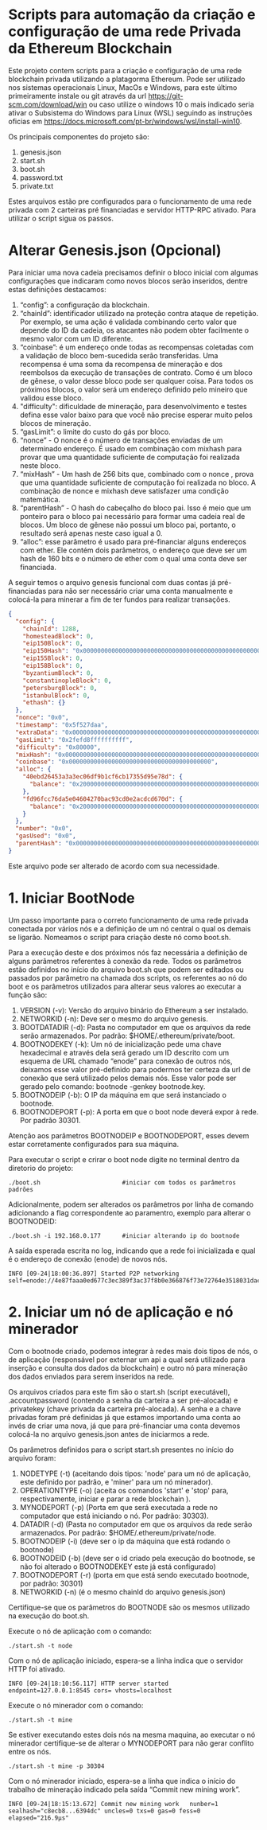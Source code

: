 # Scripts para automação da criação e configuração de uma rede Privada da Ethereum Blockchain
Este projeto contem scripts para a criação e configuração de uma rede blockchain privada utilizando a platagorma Ethereum. Pode ser utilizado nos sistemas operacionais Linux, MacOs e Windows, para este último primeiramente instale ou git através da url https://git-scm.com/download/win ou caso utilize o windows 10 o mais indicado seria ativar o Subsistema do Windows para Linux (WSL) seguindo as instruções oficias em https://docs.microsoft.com/pt-br/windows/wsl/install-win10.

Os principais componentes do projeto são:
1. genesis.json
1. start.sh
1. boot.sh
1. password.txt
1. private.txt

Estes arquivos estão pre configurados para o funcionamento de uma rede privada com 2 carteiras pré financiadas e servidor HTTP-RPC ativado. Para utilizar o script sigua os passos.
# Alterar Genesis.json (Opcional)
Para iniciar uma nova cadeia precisamos definir o bloco inicial com algumas configurações que indicaram como novos blocos serão inseridos, dentre estas definições destacamos:
1. “config”: a configuração da blockchain.
1. “chainId”: identificador utilizado na proteção contra ataque de repetição. Por exemplo, se uma ação é validada combinando certo valor que depende do ID da cadeia, os atacantes não podem obter facilmente o mesmo valor com um ID diferente.
1. “coinbase”: é um endereço onde todas as recompensas coletadas com a validação de bloco bem-sucedida serão transferidas. Uma recompensa é uma soma da recompensa de mineração e dos reembolsos da execução de transações de contrato. Como é um bloco de gênese, o valor desse bloco pode ser qualquer coisa. Para todos os próximos blocos, o valor será um endereço definido pelo mineiro que validou esse bloco.
1. "difficulty": dificuldade de mineração, para desenvolvimento e testes defina esse valor baixo para que você não precise esperar muito pelos blocos de mineração.
1. “gasLimit”: o limite do custo do gás por bloco.
1. “nonce” -  O nonce é o número de transações enviadas de um determinado endereço. É usado em combinação com mixhash para provar que uma quantidade suficiente de computação foi realizada neste bloco.
1. “mixHash” - Um hash de 256 bits que, combinado com o nonce , prova que uma quantidade suficiente de computação foi realizada no bloco. A combinação de nonce e mixhash deve satisfazer uma condição matemática.
1. “parentHash” - O hash do cabeçalho do bloco pai. Isso é meio que um ponteiro para o bloco pai necessário para formar uma cadeia real de blocos. Um bloco de gênese não possui um bloco pai, portanto, o resultado será apenas neste caso igual a 0.
1. “alloc”: esse parâmetro é usado para pré-financiar alguns endereços com ether. Ele contém dois parâmetros, o endereço que deve ser um hash de 160 bits e o número de ether com o qual uma conta deve ser financiada. 

A seguir temos o arquivo genesis funcional com duas contas já pré-financiadas para não ser necessário criar uma conta manualmente e colocá-la para minerar a fim de ter fundos para realizar transações.
````json
{
  "config": {
    "chainId": 1288,
    "homesteadBlock": 0,
    "eip150Block": 0,
    "eip150Hash": "0x0000000000000000000000000000000000000000000000000000000000000000",
    "eip155Block": 0,
    "eip158Block": 0,
    "byzantiumBlock": 0,
    "constantinopleBlock": 0,
    "petersburgBlock": 0,
    "istanbulBlock": 0,
    "ethash": {}
  },
  "nonce": "0x0",
  "timestamp": "0x5f527daa",
  "extraData": "0x0000000000000000000000000000000000000000000000000000000000000000",
  "gasLimit": "0x2fefd8ffffffffff",
  "difficulty": "0x80000",
  "mixHash": "0x0000000000000000000000000000000000000000000000000000000000000000",
  "coinbase": "0x0000000000000000000000000000000000000000",
  "alloc": {
    "40ebd26453a3a3ec06df9b1cf6cb17355d95e78d": {
      "balance": "0x200000000000000000000000000000000000000000000000000000000000000"
    },
    "fd96fcc76da5e04604270bac93cd0e2acdcd670d": {
      "balance": "0x200000000000000000000000000000000000000000000000000000000000000"
    }
  },
  "number": "0x0",
  "gasUsed": "0x0",
  "parentHash": "0x0000000000000000000000000000000000000000000000000000000000000000"
}
````
Este arquivo pode ser alterado de acordo com sua necessidade.
# 1. Iniciar BootNode
Um passo importante para o correto funcionamento de uma rede privada conectada por vários nós e a definição de um nó central o qual os demais se ligarão.  Nomeamos o script para criação deste nó como boot.sh. 

Para a execução deste e dos próximos nós faz necessária a definição de alguns parâmetros referentes à conexão da rede. Todos os parâmetros estão definidos no início do arquivo boot.sh que podem ser editados ou passados por parâmetro na chamada dos scripts, os referentes ao nó do boot e os parâmetros utilizados para alterar seus valores ao executar a função são:

1. VERSION (-v): Versão do arquivo binário do Ethereum a ser instalado.
1. NETWORKID (-n): Deve ser o mesmo do arquivo genesis.
1. BOOTDATADIR (-d): Pasta no computador em que  os arquivos da rede serão armazenados. Por padrão: $HOME/.ethereum/private/boot.
1. BOOTNODEKEY (-k): Um nó de inicialização pede uma chave hexadecimal e através dela será gerado um ID  descrito com um esquema de URL chamado “enode” para conexão de outros nós, deixamos esse valor pré-definido para podermos ter certeza da url de conexão que será utilizado pelos demais nós. Esse valor pode ser gerado pelo comando: bootnode -genkey bootnode.key.
1. BOOTNODEIP (-b): O IP da máquina em que será instanciado o bootnode.
1. BOOTNODEPORT (-p): A porta em que o boot node deverá expor à rede. Por padrão 30301.

Atenção aos parâmetros BOOTNODEIP e BOOTNODEPORT, esses devem estar corretamente configurados para sua máquina.

Para executar o script e crirar o boot node digite no terminal dentro da diretorio do projeto:

````shell script 
./boot.sh                       #iniciar com todos os parâmetros padrões
````
Adicionalmente, podem ser alterados os parâmetros por linha de comando adicionando a flag correspondente ao paramentro, exemplo para alterar o BOOTNODEID:
````shell script  
./boot.sh -i 192.168.0.177      #iniciar alterando ip do bootnode
````

A saída esperada escrita no log, indicando que a rede foi inicializada e qual é o endereço de conexão (enode) de novos nós.
````
INFO [09-24|18:00:36.897] Started P2P networking self=enode://4e87faaa0ed677c3ec389f3ac37f8b0e366876f73e72764e3518031daca322768befb783be5c4aea4200f3439f4361571e860c38776142094adc35913964096b@192.168.1.114:30301
````

# 2. Iniciar um nó de aplicação e nó minerador

Com o bootnode criado, podemos integrar à redes mais dois tipos de nós, o de aplicação (responsável por externar um api a qual será utilizado para inserção e consulta dos dados da blockchain) e outro nó para mineração dos dados enviados para serem inseridos na rede.

Os arquivos criados para este fim são o start.sh (script executável), .accountpassword (contendo a senha da carteira a ser pré-alocada) e .privatekey (chave privada da carteira pré-alocada). A senha e a chave privadas foram pré definidas já que estamos importando uma conta ao invés de criar uma nova, já que para pré-financiar uma conta devemos colocá-la no arquivo genesis.json antes de iniciarmos a rede. 

Os parâmetros definidos para o script start.sh presentes no início do arquivo foram:
1. NODETYPE (-t) (aceitando dois tipos: 'node' para um nó de aplicação, este definido por padrão, e 'miner' para um nó minerador).
1. OPERATIONTYPE (-o) (aceita os comandos 'start' e 'stop' para, respectivamente, iniciar e parar a rede blockchain ).
1. MYNODEPORT (-p) (Porta em que será executada a rede no computador que está iniciando o nó. Por padrão: 30303).
1. DATADIR (-d) (Pasta no computador em que  os arquivos da rede serão armazenados. Por padrão: $HOME/.ethereum/private/node.
1. BOOTNODEIP (-i) (deve ser o ip da máquina que está rodando o bootnode)
1. BOOTNODEID (-b) (deve ser o id criado pela execução do bootnode, se não foi alterado o BOOTNODEKEY este já está configurado)
1. BOOTNODEPORT (-r) (porta em que está sendo executado bootnode, por padrão: 30301)
1. NETWORKID (-n) (é o mesmo chainId do arquivo genesis.json)

Certifique-se que os parâmetros do BOOTNODE são os mesmos utilizado na execução do boot.sh.

Execute o nó de aplicação com o comando:

`````shell script
./start.sh -t node
`````
Com o nó de aplicação iniciado, espera-se a linha indica que o servidor HTTP foi ativado.
````
INFO [09-24|18:10:56.117] HTTP server started   endpoint=127.0.0.1:8545 cors= vhosts=localhost
````

Execute o nó minerador com o comando:

`````shell script
./start.sh -t mine 
`````

Se estiver executando estes dois nós na mesma maquina, ao executar o nó minerador certifique-se de alterar o MYNODEPORT para não gerar conflito entre os nós.

`````shell script
./start.sh -t mine -p 30304
`````
Com o nó minerador iniciado, espera-se a linha que indica o início do trabalho de mineração indicado pela saída “Commit new mining work”.

````
INFO [09-24|18:15:13.672] Commit new mining work   nunber=1 sealhash="c8ecb8...6394dc" uncles=0 txs=0 gas=0 fess=0 elapsed="216.9μs"
````
